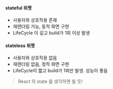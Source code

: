 #### stateful 위젯

- 사용자와 상호작용 존재
- 재렌더링 가능, 동적 화면 구현
- LifeCycle 이 길고 build가 1회 이상 발생



#### stateless 위젯

- 사용자와 상호작용 없음
- 재렌더링 없음, 정적 화면 구현
- LifeCycle이 짧고 build가 1회만 발생. 성능이 좋음



> React 의 state 를 생각하면 될 듯!